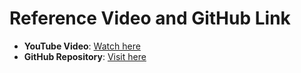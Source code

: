 # Reference Video and GitHub Link

- **YouTube Video**: [Watch here](https://www.youtube.com/watch?v=at6XrRRdOQo)
- **GitHub Repository**: [Visit here](https://github.com/harishneel1/langchain-course)